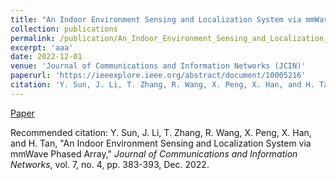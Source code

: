 ```yaml
---
title: "An Indoor Environment Sensing and Localization System via mmWave Phased Array"
collection: publications
permalink: /publication/An_Indoor_Environment_Sensing_and_Localization_System_via_mmWave_Phased_Array
excerpt: 'aaa'
date: 2022-12-01
venue: 'Journal of Communications and Information Networks (JCIN)'
paperurl: 'https://ieeexplore.ieee.org/abstract/document/10005216'
citation: 'Y. Sun, J. Li, T. Zhang, R. Wang, X. Peng, X. Han, and H. Tan, "An Indoor Environment Sensing and Localization System via mmWave Phased Array," <i>Journal of Communications and Information Networks</i>, vol. 7, no. 4, pp. 383-393, Dec. 2022.'
---
```



[Paper](http://yfsun0327.github.io/files/An_Indoor_Environment_Sensing_and_Localization_System_via_mmWave_Phased_Array.pdf)

Recommended citation: Y. Sun, J. Li, T. Zhang, R. Wang, X. Peng, X. Han, and H. Tan, "An Indoor Environment Sensing and Localization System via mmWave Phased Array," <i>Journal of Communications and Information Networks</i>, vol. 7, no. 4, pp. 383-393, Dec. 2022.
